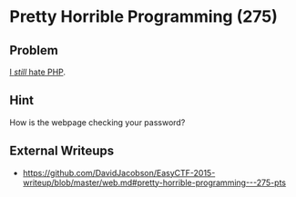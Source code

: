 # Pretty Horrible Programming (275)

## Problem

[I *still* hate PHP](http://web.easyctf.com:10201).

## Hint

How is the webpage checking your password?

## External Writeups

* https://github.com/DavidJacobson/EasyCTF-2015-writeup/blob/master/web.md#pretty-horrible-programming---275-pts
